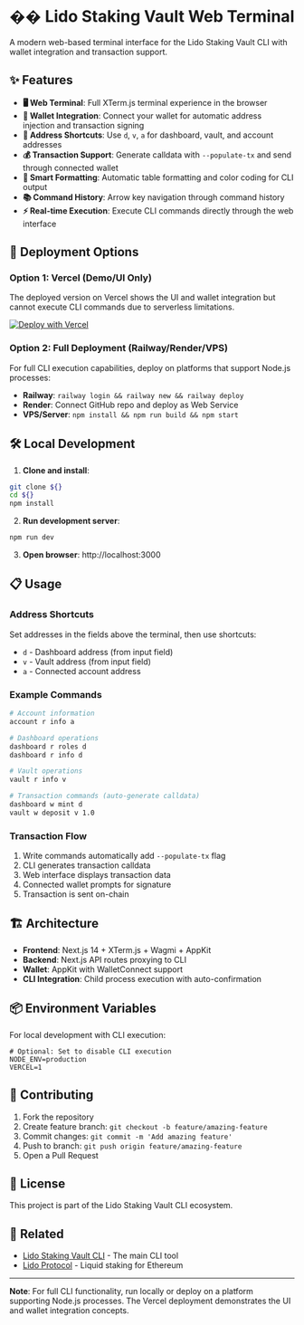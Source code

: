 # �� Lido Staking Vault Web Terminal

A modern web-based terminal interface for the Lido Staking Vault CLI with wallet integration and transaction support.

## ✨ Features

- **🖥️ Web Terminal**: Full XTerm.js terminal experience in the browser
- **🔗 Wallet Integration**: Connect your wallet for automatic address injection and transaction signing
- **📝 Address Shortcuts**: Use `d`, `v`, `a` for dashboard, vault, and account addresses
- **💰 Transaction Support**: Generate calldata with `--populate-tx` and send through connected wallet
- **🎨 Smart Formatting**: Automatic table formatting and color coding for CLI output
- **📚 Command History**: Arrow key navigation through command history
- **⚡ Real-time Execution**: Execute CLI commands directly through the web interface

## 🚀 Deployment Options

### Option 1: Vercel (Demo/UI Only)

The deployed version on Vercel shows the UI and wallet integration but cannot execute CLI commands due to serverless limitations.

[![Deploy with Vercel](https://vercel.com/button)](https://vercel.com/new/clone?repository-url=https://github.com/YOUR_USERNAME/lido-staking-vault-web-terminal)

### Option 2: Full Deployment (Railway/Render/VPS)

For full CLI execution capabilities, deploy on platforms that support Node.js processes:

- **Railway**: `railway login && railway new && railway deploy`
- **Render**: Connect GitHub repo and deploy as Web Service
- **VPS/Server**: `npm install && npm run build && npm start`

## 🛠️ Local Development

1. **Clone and install**:

```bash
git clone ${}
cd ${}
npm install
```

2. **Run development server**:

```bash
npm run dev
```

3. **Open browser**: http://localhost:3000

## 📋 Usage

### Address Shortcuts

Set addresses in the fields above the terminal, then use shortcuts:

- `d` - Dashboard address (from input field)
- `v` - Vault address (from input field)
- `a` - Connected account address

### Example Commands

```bash
# Account information
account r info a

# Dashboard operations
dashboard r roles d
dashboard r info d

# Vault operations
vault r info v

# Transaction commands (auto-generate calldata)
dashboard w mint d
vault w deposit v 1.0
```

### Transaction Flow

1. Write commands automatically add `--populate-tx` flag
2. CLI generates transaction calldata
3. Web interface displays transaction data
4. Connected wallet prompts for signature
5. Transaction is sent on-chain

## 🏗️ Architecture

- **Frontend**: Next.js 14 + XTerm.js + Wagmi + AppKit
- **Backend**: Next.js API routes proxying to CLI
- **Wallet**: AppKit with WalletConnect support
- **CLI Integration**: Child process execution with auto-confirmation

## 📦 Environment Variables

For local development with CLI execution:

```env
# Optional: Set to disable CLI execution
NODE_ENV=production
VERCEL=1
```

## 🤝 Contributing

1. Fork the repository
2. Create feature branch: `git checkout -b feature/amazing-feature`
3. Commit changes: `git commit -m 'Add amazing feature'`
4. Push to branch: `git push origin feature/amazing-feature`
5. Open a Pull Request

## 📄 License

This project is part of the Lido Staking Vault CLI ecosystem.

## 🔗 Related

- [Lido Staking Vault CLI](../README.md) - The main CLI tool
- [Lido Protocol](https://lido.fi) - Liquid staking for Ethereum

---

**Note**: For full CLI functionality, run locally or deploy on a platform supporting Node.js processes. The Vercel deployment demonstrates the UI and wallet integration concepts.
